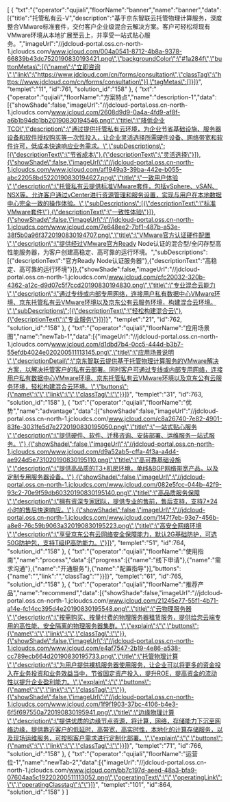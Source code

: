 [
	{
		"txt":"{\"operator\":\"qujiali\",\"floorName\":\"banner\",\"name\":\"banner\",\"data\":[{\"title\":\"托管私有云-V\",\"description\":\"基于京东智联云托管物理计算服务，深度整合VMware标准套件，交付客户企业级混合云解决方案。客户可轻松将现有VMware环境从本地扩展至云上，并享受一站式贴心服务。\",\"imageUrl\":\"//jdcloud-portal.oss.cn-north-1.jcloudcs.com/www.jcloud.com/004a0541-8712-4b8a-9378-66839b43dc7520190830193421.png\",\"backgroundColor\":\"#1a284f\",\"buttonMetas\":[{\"name\":\"立即咨询\",\"link\":\"https://www.jdcloud.com/cn/forms/consultation\",\"classTag\":\"https://www.jdcloud.com/cn/forms/consultation\"}],\"tagMetas\":[]}]}",
		"templet":"11",
		"id":761,
		"solution_id":"158"
	},
	{
		"txt":"{\"operator\":\"qujiali\",\"floorName\":\"方案特点\",\"name\":\"description-1\",\"data\":[{\"showShade\":false,\"imageUrl\":\"//jdcloud-portal.oss.cn-north-1.jcloudcs.com/www.jcloud.com/2608d9d9-0a4a-4fd9-af8f-a6b1b94db1bb20190830194546.png\",\"title\":\"降低企业TCO\",\"description\":\"通过提供托管私有云环境，为企业节省基础设施、服务器设备和软件授权购买等一次性投入，让企业灵活选择所需硬件设备、网络带宽和软件许可，低成本快速响应业务需求。\",\"subDescriptions\":[{\"descriptionText\":\"节省成本\"},{\"descriptionText\":\"灵活选择\"}]},{\"showShade\":false,\"imageUrl\":\"//jdcloud-portal.oss.cn-north-1.jcloudcs.com/www.jcloud.com/af1949a3-39ba-442e-b055-abc22058bd5220190830194627.png\",\"title\":\"一致用户体验\",\"description\":\"托管私有云提供标准VMware套件，包括vSphere、vSAN、NSX等。允许客户通过vCenter进行资源管理和服务设置，实现与用户在本地数据中心完全一致的操作体验。\",\"subDescriptions\":[{\"descriptionText\":\"标准VMware套件\"},{\"descriptionText\":\"一致性体验\"}]},{\"showShade\":false,\"imageUrl\":\"//jdcloud-portal.oss.cn-north-1.jcloudcs.com/www.jcloud.com/7e648ee2-7bf1-487b-a53e-38f5b0a96f3720190830194707.png\",\"title\":\"VMware官方认证硬件配置\",\"description\":\"提供经过VMware官方Ready Node认证的混合型/全闪存型高性能服务器，为客户创建高稳定、高可靠的运行环境。\",\"subDescriptions\":[{\"descriptionText\":\"官方Ready Node认证服务器\"},{\"descriptionText\":\"高稳定、高可靠的运行环境\"}]},{\"showShade\":false,\"imageUrl\":\"//jdcloud-portal.oss.cn-north-1.jcloudcs.com/www.jcloud.com/cfc20032-320b-4362-a12c-d9d07c5f7ccd20190830194830.png\",\"title\":\"专业混合云能力\",\"description\":\"通过专线或内部专用网络，连接用户私有数据中心VMware环境、京东托管私有云VMware环境以及京东公有云服务环境，构建混合云环境。\",\"subDescriptions\":[{\"descriptionText\":\"轻松构建混合云\"},{\"descriptionText\":\"专业服务\"}]}]}",
		"templet":"21",
		"id":762,
		"solution_id":"158"
	},
	{
		"txt":"{\"operator\":\"qujiali\",\"floorName\":\"应用场景图\",\"name\":\"newTab-1\",\"data\":[{\"imageUrl\":\"//jdcloud-portal.oss.cn-north-1.jcloudcs.com/www.jcloud.com/d1dbd7b4-0cc5-444d-b3b7-55efdb4024e020200511113145.png\",\"title\":\"应用场景说明\",\"descriptionDetail\":\"京东智联云提供基于托管物理计算服务的VMware解决方案，以解决托管客户的私有云部署。同时客户可通过专线或内部专用网络，连接用户私有数据中心VMware环境、京东托管私有云VMware环境以及京东公有云服务环境，轻松构建混合云环境。\",\"buttons\":{\"name\":\"\",\"link\":\"\",\"classTag\":\"\"}}]}",
		"templet":"31",
		"id":763,
		"solution_id":"158"
	},
	{
		"txt":"{\"operator\":\"qujiali\",\"floorName\":\"优势\",\"name\":\"advantage\",\"data\":[{\"showShade\":false,\"imageUrl\":\"//jdcloud-portal.oss.cn-north-1.jcloudcs.com/www.jcloud.com/c8a26740-7e82-4901-83fe-3031fe5d7e2720190830195050.png\",\"title\":\"一站式贴心服务\",\"description\":\"提供硬件、软件、迁移咨询、安装部署、运维服务一站式服务。\"},{\"showShade\":false,\"imageUrl\":\"//jdcloud-portal.oss.cn-north-1.jcloudcs.com/www.jcloud.com/d9a52ab5-cffa-4f3a-a4d4-ae924d5e731020190830195110.png\",\"title\":\"高可靠基础设施\",\"description\":\"提供高品质的T3+机房环境，单线&BGP网络带宽产品，以及定制专用服务器设备。\"},{\"showShade\":false,\"imageUrl\":\"//jdcloud-portal.oss.cn-north-1.jcloudcs.com/www.jcloud.com/082e5fcc-044b-42f9-93c2-70e9f59db60320190830195140.png\",\"title\":\"高品质服务保障\",\"description\":\"拥有资深专家团队，提供专业的售前，售后支持，支持7*24小时的售后快速响应。\"},{\"showShade\":false,\"imageUrl\":\"//jdcloud-portal.oss.cn-north-1.jcloudcs.com/www.jcloud.com/1f47f7eb-93e7-456b-a8e8-76c59b9063a320190830195223.png\",\"title\":\"高安全网络环境\",\"description\":\"享受京东公有云网络安全保障能力，默认2G基础防护，可选50G防护包，支持T级IP高防能力。\"}]}",
		"templet":"51",
		"id":764,
		"solution_id":"158"
	},
	{
		"txt":"{\"operator\":\"qujiali\",\"floorName\":\"使用指南\",\"name\":\"process\",\"data\":[{\"progress\":[{\"name\":\"线下申请\"},{\"name\":\"需求沟通\"},{\"name\":\"开通服务\"},{\"name\":\"配置指导\"}],\"buttons\":{\"name\":\"\",\"link\":\"\",\"classTag\":\"\"}}]}",
		"templet":"61",
		"id":765,
		"solution_id":"158"
	},
	{
		"txt":"{\"operator\":\"qujiali\",\"floorName\":\"推荐产品\",\"name\":\"recommend\",\"data\":[{\"showShade\":false,\"imageUrl\":\"//jdcloud-portal.oss.cn-north-1.jcloudcs.com/www.jcloud.com/21245e77-55f1-4b71-a14e-fc14cc395d4e20190830195548.png\",\"title\":\"云物理服务器\",\"description\":\"按需购买、按量付费的物理服务器租赁服务，提供给您云端专用的高性能、安全隔离的物理服务器集群。\",\"explain\":\"\",\"buttons\":{\"name\":\"\",\"link\":\"\",\"classTag\":\"\"}},{\"showShade\":false,\"imageUrl\":\"//jdcloud-portal.oss.cn-north-1.jcloudcs.com/www.jcloud.com/e4af7547-2b19-4e86-a538-cc789ecb664d20190830195733.png\",\"title\":\"托管物理计算\",\"description\":\"为用户提供裸机服务器使用服务，让企业可以将更多的资金投入在业务投资和业务效益当中，节省固定资产投入，提升ROE，提高资金的流动性以提升企业盈利能力。\",\"explain\":\"\",\"buttons\":{\"name\":\"\",\"link\":\"\",\"classTag\":\"\"}},{\"showShade\":false,\"imageUrl\":\"//jdcloud-portal.oss.cn-north-1.jcloudcs.com/www.jcloud.com/1f9f1903-37bc-4106-b4e3-6f5f697550a720190830195941.png\",\"title\":\"边缘物理计算\",\"description\":\"提供优质的边缘节点资源，将计算，网络，存储能力下沉至网络边缘，提供靠近客户的低延时，高带宽，高实时性，本地化的计算存储服务，以及现场运维服务，可按照客户需求进行定制化部署。\",\"explain\":\"\",\"buttons\":{\"name\":\"\",\"link\":\"\",\"classTag\":\"\"}}]}",
		"templet":"71",
		"id":766,
		"solution_id":"158"
	},
	{
		"txt":"{\"operator\":\"qujiali\",\"floorName\":\"运营位-1\",\"name\":\"newTab-2\",\"data\":[{\"imageUrl\":\"//jdcloud-portal.oss.cn-north-1.jcloudcs.com/www.jcloud.com/bb7c197d-aeed-48a3-bfa9-07604aa5c19220200511113052.png\",\"operatingText\":\"\",\"operatingLink\":\"\",\"operatingClasstag\":\"\"}]}",
		"templet":"101",
		"id":864,
		"solution_id":"158"
	}
]